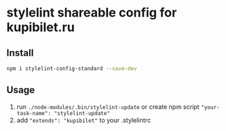 # stylelint shareable config for kupibilet.ru

## Install

```sh
npm i stylelint-config-standard --save-dev
```

## Usage
1. run `./node-modules/.bin/stylelint-update` or create npm script `"your-task-name": "stylelint-update"`
2. add `"extends": "kupibilet"` to your .stylelintrc
